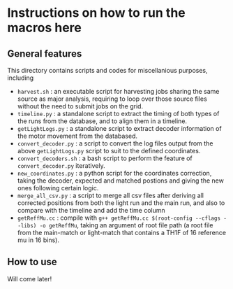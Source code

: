 # Instructions on how to run the macros here
## General features
This directory contains scripts and codes for miscellanious purposes, including
- `harvest.sh` : an executable script for harvesting jobs sharing the same source as major analysis, requiring to loop over those source files without the need to submit jobs on the grid.
- `timeline.py` : a standalone script to extract the timing of both types of the runs from the database, and to align them in a timeline.
- `getLightLogs.py` : a standalone script to extract decoder information of the motor movement from the databased.
- `convert_decoder.py` : a script to convert the log files output from the above `getLightLogs.py` script to suit to the defined coordinates.
- `convert_decoders.sh` : a bash script to perform the feature of `convert_decoder.py` iteratively.
- `new_coordinates.py` : a python script for the coordinates correction, taking the decoder, expected and matched postions and giving the new ones following certain logic.
- `merge_all_csv.py` : a script to merge all csv files after deriving all corrected positions from both the light run and the main run, and also to compare with the timeline and add the time column
- `getReffMu.cc` : compile with `g++ getReffMu.cc $(root-config --cflags --libs) -o getReffMu`, taking an argument of root file path (a root file from the main-match or light-match that contains a TH1F of 16 reference mu in 16 bins).

## How to use
Will come later!
